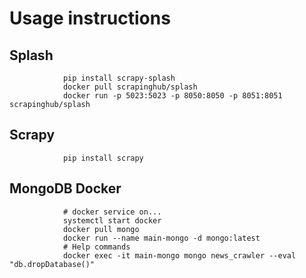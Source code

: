 # Usage instructions
## Splash
				
				pip install scrapy-splash
				docker pull scrapinghub/splash
				docker run -p 5023:5023 -p 8050:8050 -p 8051:8051 scrapinghub/splash

## Scrapy

				pip install scrapy

## MongoDB Docker 

				# docker service on...
				systemctl start docker
				docker pull mongo
				docker run --name main-mongo -d mongo:latest
				# Help commands
				docker exec -it main-mongo mongo news_crawler --eval "db.dropDatabase()"
